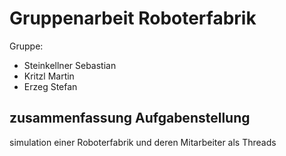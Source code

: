 Gruppenarbeit Roboterfabrik
===========================

Gruppe:
- Steinkellner Sebastian
- Kritzl Martin
- Erzeg Stefan

zusammenfassung Aufgabenstellung
--------------------------------

simulation einer Roboterfabrik und deren Mitarbeiter als Threads